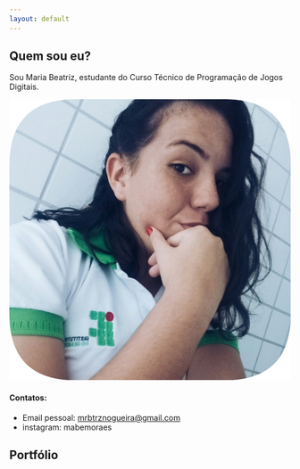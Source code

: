 ```yaml
---
layout: default
---
```

## [](#header-2)Quem sou eu?
  Sou Maria Beatriz, estudante do Curso Técnico de Programação de Jogos Digitais.

![](bia.jpeg)


#### [](#header-4)Contatos:

* Email pessoal: mrbtrznogueira@gmail.com
* instagram: mabemoraes

## [](#header-2)Portfólio  
